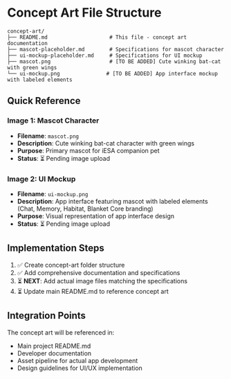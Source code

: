 # Concept Art File Structure

```
concept-art/
├── README.md                    # This file - concept art documentation
├── mascot-placeholder.md        # Specifications for mascot character
├── ui-mockup-placeholder.md     # Specifications for UI mockup
├── mascot.png                   # [TO BE ADDED] Cute winking bat-cat with green wings
└── ui-mockup.png               # [TO BE ADDED] App interface mockup with labeled elements
```

## Quick Reference

### Image 1: Mascot Character
- **Filename**: `mascot.png`
- **Description**: Cute winking bat-cat character with green wings
- **Purpose**: Primary mascot for iESA companion pet
- **Status**: ⏳ Pending image upload

### Image 2: UI Mockup
- **Filename**: `ui-mockup.png` 
- **Description**: App interface featuring mascot with labeled elements (Chat, Memory, Habitat, Blanket Core branding)
- **Purpose**: Visual representation of app interface design
- **Status**: ⏳ Pending image upload

## Implementation Steps

1. ✅ Create concept-art folder structure
2. ✅ Add comprehensive documentation and specifications
3. ⏳ **NEXT**: Add actual image files matching the specifications
4. ⏳ Update main README.md to reference concept art

## Integration Points

The concept art will be referenced in:
- Main project README.md
- Developer documentation
- Asset pipeline for actual app development
- Design guidelines for UI/UX implementation